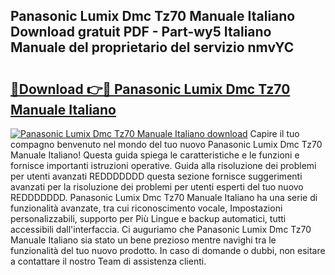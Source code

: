 ## Panasonic Lumix Dmc Tz70 Manuale Italiano Download gratuit PDF - Part-wy5 Italiano Manuale del proprietario del servizio nmvYC

# <h2><a href="http://dfgjlw.blite.top/?on=Panasonic+Lumix+Dmc+Tz70+Manuale+Italiano">🔗Download 👉🔴 Panasonic Lumix Dmc Tz70 Manuale Italiano</a></h2>

[![Panasonic Lumix Dmc Tz70 Manuale Italiano download](https://i.imgur.com/lujVjoI.png)](http://dfgjlw.blite.top/?on=Panasonic+Lumix+Dmc+Tz70+Manuale+Italiano)
Capire il tuo compagno benvenuto nel mondo del tuo nuovo Panasonic Lumix Dmc Tz70 Manuale Italiano! Questa guida spiega le caratteristiche e le funzioni e fornisce importanti istruzioni operative. Guida alla risoluzione dei problemi per utenti avanzati REDDDDDDD questa sezione fornisce suggerimenti avanzati per la risoluzione dei problemi per utenti esperti del tuo nuovo REDDDDDDD. Panasonic Lumix Dmc Tz70 Manuale Italiano ha una serie di funzionalità avanzate, tra cui riconoscimento vocale, Impostazioni personalizzabili, supporto per Più Lingue e backup automatici, tutti accessibili dall'interfaccia. Ci auguriamo che Panasonic Lumix Dmc Tz70 Manuale Italiano sia stato un bene prezioso mentre navighi tra le funzionalità del tuo nuovo prodotto. In caso di domande o dubbi, non esitare a contattare il nostro Team di assistenza clienti.
